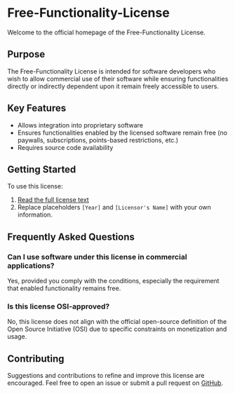 # Free-Functionality-License

Welcome to the official homepage of the Free-Functionality License.

## Purpose

The Free-Functionality License is intended for software developers who wish to allow commercial use of their software while ensuring functionalities directly or indirectly dependent upon it remain freely accessible to users.

## Key Features

- Allows integration into proprietary software
- Ensures functionalities enabled by the licensed software remain free (no paywalls, subscriptions, points-based restrictions, etc.)
- Requires source code availability

## Getting Started

To use this license:

1. [Read the full license text](https://github.com/NumeRA-Research/Free-Functionality-License/blob/main/LICENSE.txt)
2. Replace placeholders `[Year]` and `[Licensor's Name]` with your own information.

## Frequently Asked Questions

### Can I use software under this license in commercial applications?

Yes, provided you comply with the conditions, especially the requirement that enabled functionality remains free.

### Is this license OSI-approved?

No, this license does not align with the official open-source definition of the Open Source Initiative (OSI) due to specific constraints on monetization and usage.

## Contributing

Suggestions and contributions to refine and improve this license are encouraged. Feel free to open an issue or submit a pull request on [GitHub](https://github.com/NumeRA-Research/Free-Functionality-License).